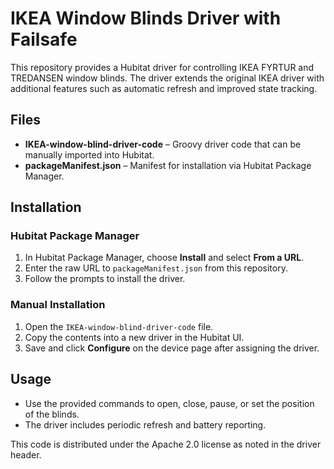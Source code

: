 # IKEA Window Blinds Driver with Failsafe

This repository provides a Hubitat driver for controlling IKEA FYRTUR and TREDANSEN window blinds. The driver extends the original IKEA driver with additional features such as automatic refresh and improved state tracking.

## Files

- **IKEA-window-blind-driver-code** – Groovy driver code that can be manually imported into Hubitat.
- **packageManifest.json** – Manifest for installation via Hubitat Package Manager.

## Installation

### Hubitat Package Manager
1. In Hubitat Package Manager, choose **Install** and select **From a URL**.
2. Enter the raw URL to `packageManifest.json` from this repository.
3. Follow the prompts to install the driver.

### Manual Installation
1. Open the `IKEA-window-blind-driver-code` file.
2. Copy the contents into a new driver in the Hubitat UI.
3. Save and click **Configure** on the device page after assigning the driver.

## Usage
- Use the provided commands to open, close, pause, or set the position of the blinds.
- The driver includes periodic refresh and battery reporting.

This code is distributed under the Apache 2.0 license as noted in the driver header.
